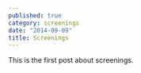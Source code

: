 ```yaml
---
published: true
category: screenings
date: "2014-09-09"
title: Screenings
---
```


This is the first post about screenings.